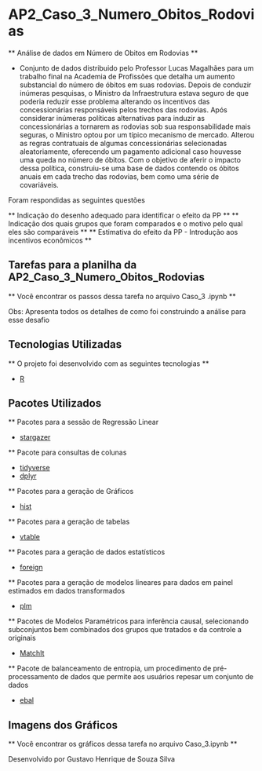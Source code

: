 # AP2_Caso_3_Numero_Obitos_Rodovias

** Análise de dados em Número de Obitos em Rodovias ** 

* Conjunto de dados distribuido pelo Professor Lucas Magalhães para um trabalho final na Academia de Profissões 
que detalha um aumento substancial do número de óbitos em suas rodovias. Depois de conduzir inúmeras pesquisas, o Ministro da Infraestrutura estava seguro
de que poderia reduzir esse problema alterando os incentivos das concessionárias responsáveis pelos trechos das rodovias. Após considerar inúmeras políticas alternativas para induzir as concessionárias a tornarem as
rodovias sob sua responsabilidade mais seguras, o Ministro optou por um típico mecanismo de mercado. Alterou as regras contratuais de algumas concessionárias selecionadas aleatoriamente,
oferecendo um pagamento adicional caso houvesse uma queda no número de óbitos. Com o objetivo de aferir o impacto dessa política, 
construiu-se uma base de dados contendo os óbitos anuais em cada trecho das rodovias, bem como uma série de covariáveis. 

Foram respondidas as seguintes questões 

** Indicação do desenho adequado para identificar o efeito da PP ** 
** Indicação dos quais grupos que foram comparados e o motivo pelo qual eles são comparáveis **
** Estimativa do efeito da PP - Introdução aos incentivos econômicos ** 

## Tarefas para a planilha da AP2_Caso_3_Numero_Obitos_Rodovias 

** Você encontrar os passos dessa tarefa no arquivo Caso_3 .ipynb **

Obs: Apresenta todos os detalhes de como foi construindo a análise para esse desafio 

## Tecnologias Utilizadas 

** O projeto foi desenvolvido com as seguintes tecnologias ** 

- [R](https://www.r-project.org/)

## Pacotes Utilizados 

** Pacotes para a sessão de Regressão Linear

- [stargazer](https://www.rdocumentation.org/packages/stargazer/versions/5.2.3/topics/stargazer)

** Pacote para consultas de colunas 

- [tidyverse](https://www.tidyverse.org/)
- [dplyr](https://dplyr.tidyverse.org/) 

** Pacotes para a geração de Gráficos 

- [hist](https://sosestatistica.com.br/como-fazer-e-analisar-um-histograma-no-r/)

** Pacotes para a geração de tabelas 

- [vtable](https://www.rdocumentation.org/packages/vtable/versions/1.3.3/topics/vtable) 

** Pacotes para a geração de dados estatísticos 

- [foreign](https://stats.oarc.ucla.edu/r/faq/how-to-input-data-into-r/) 

** Pacotes para a geração de modelos lineares para dados em painel estimados em dados transformados

- [plm](https://www.rdocumentation.org/packages/plm/versions/2.6-1/topics/plm)

** Pacotes de Modelos Paramétricos para inferência causal, selecionando subconjuntos bem combinados dos grupos que tratados e da controle a originais

- [MatchIt](https://stats.oarc.ucla.edu/r/faq/how-to-input-data-into-r/) 

** Pacote de balanceamento de entropia, um procedimento de pré-processamento de dados que permite aos usuários repesar um conjunto de dados 

- [ebal](https://cran.r-project.org/web/packages/ebal/ebal.pdf) 

## Imagens dos Gráficos 

** Você encontrar os gráficos dessa tarefa no arquivo Caso_3.ipynb **

Desenvolvido por Gustavo Henrique de Souza Silva
